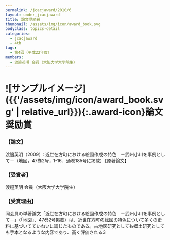 ```yaml
---
permalink: /jcacjaward/2010/6
layout: under_jcacjaward
title: 論文奨励賞
thumbnail: /assets/img/icon/award_book.svg
bodyclass: topics-detail
categories:
  - jcacjaward
  - 4th
tags:
  - 第4回（平成22年度）
members:
  - 渡邉英明 会員（大阪大学大学院生）
---
```


# ![サンプルイメージ]({{'/assets/img/icon/award_book.svg' | relative_url}}){:.award-icon}論文奨励賞

### 【論文】

渡邉英明（2009）：近世在方町における絵図作成の特色　－武州小川を事例として－（地図，47巻2号，1-16．通巻185号に掲載）【原著論文】

### 【受賞者】

渡邉英明 会員（大阪大学大学院生）

### 【受賞理由】

同会員の単著論文「近世在方町における絵図作成の特色　－武州小川を事例として－」（「地図」、47巻2号掲載）は、近世在方町の絵図の特色について多くの史料に基づいてていねいに論じたものである。古地図研究としても郷土研究としても手本となるような内容であり、高く評価される3
